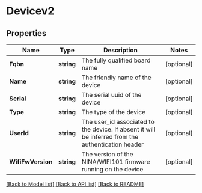 # Devicev2

## Properties

Name | Type | Description | Notes
------------ | ------------- | ------------- | -------------
**Fqbn** | **string** | The fully qualified board name | [optional] 
**Name** | **string** | The friendly name of the device | [optional] 
**Serial** | **string** | The serial uuid of the device | [optional] 
**Type** | **string** | The type of the device | [optional] 
**UserId** | **string** | The user_id associated to the device. If absent it will be inferred from the authentication header | [optional] 
**WifiFwVersion** | **string** | The version of the NINA/WIFI101 firmware running on the device | [optional] 

[[Back to Model list]](../README.md#documentation-for-models) [[Back to API list]](../README.md#documentation-for-api-endpoints) [[Back to README]](../README.md)


